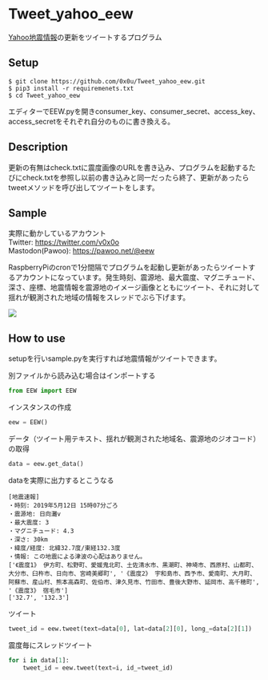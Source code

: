 # Tweet_yahoo_eew
[Yahoo地震情報](https://typhoon.yahoo.co.jp/weather/earthquake/)の更新をツイートするプログラム
## Setup
```
$ git clone https://github.com/0x0u/Tweet_yahoo_eew.git  
$ pip3 install -r requiremenets.txt  
$ cd Tweet_yahoo_eew  
```  

エディターでEEW.pyを開きconsumer_key、consumer_secret、access_key、access_secretをそれぞれ自分のものに書き換える。  

## Description
更新の有無はcheck.txtに震度画像のURLを書き込み、プログラムを起動するたびにcheck.txtを参照し以前の書き込みと同一だったら終了、更新があったらtweetメソッドを呼び出してツイートをします。 

## Sample
実際に動かしているアカウント  
Twitter: https://twitter.com/v0x0o  
Mastodon(Pawoo): https://pawoo.net/@eew

RaspberryPiのcronで1分間隔でプログラムを起動し更新があったらツイートするアカウントになっています。発生時刻、震源地、最大震度、マグニチュード、深さ、座標、地震情報を震源地のイメージ画像とともにツイート、それに対して揺れが観測された地域の情報をスレッドでぶら下げます。  

<img src="https://i.imgur.com/rRE5ylI.png">

## How to use
setupを行いsample.pyを実行すれば地震情報がツイートできます。

別ファイルから読み込む場合はインポートする  
```Python
from EEW import EEW
```
インスタンスの作成  
```Python
eew = EEW()
```
データ（ツイート用テキスト、揺れが観測された地域名、震源地のジオコード）の取得　　
```Python
data = eew.get_data()
```
dataを実際に出力するとこうなる
```
[地震速報]
・時刻: 2019年5月12日 15時07分ごろ
・震源地: 日向灘v
・最大震度: 3
・マグニチュード: 4.3
・深さ: 30km
・緯度/経度: 北緯32.7度/東経132.3度
・情報: この地震による津波の心配はありません。
['《震度1》 伊方町、松野町、愛媛鬼北町、土佐清水市、黒潮町、神埼市、西原村、山都町、大分市、臼杵市、日向市、宮崎美郷町', '《震度2》 宇和島市、西予市、愛南町、大月町、阿蘇市、産山村、熊本高森町、佐伯市、津久見市、竹田市、豊後大野市、延岡市、高千穂町', '《震度3》 宿毛市']
['32.7', '132.3']
```

ツイート  
```Python
tweet_id = eew.tweet(text=data[0], lat=data[2][0], long_=data[2][1])
```
震度毎にスレッドツイート
```Python
for i in data[1]:
    tweet_id = eew.tweet(text=i, id_=tweet_id)
```


